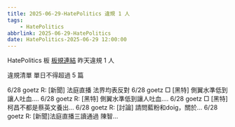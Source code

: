 ```yaml
---
title: 2025-06-29-HatePolitics 違規 1 人
tags:
    - HatePolitics
abbrlink: 2025-06-29-HatePolitics
date: HatePolitics-2025-06-29 12:00:00
---
```

HatePolitics 板 [板規連結](https://www.ptt.cc/bbs/HatePolitics/M.1617115262.A.D60.html)
昨天違規 1 人
<!-- more -->

違規清單
單日不得超過 5 篇

6/28 goetz R: [新聞] 法庭直播 法界均表反對
6/28 goetz □ [黑特] 側翼水準低到讓人吐血.…
6/28 goetz R: [黑特] 側翼水準低到讓人吐血.…
6/28 goetz □ [黑特] 柯昌不都是蔡英文養出…
6/28 goetz R: [討論] 請問藍粉和doig，關於…
6/28 goetz R: [新聞]法庭直播三讀通過 陳智…